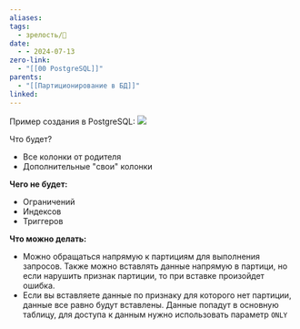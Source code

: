 ```yaml
---
aliases: 
tags:
  - зрелость/🌱
date:
  - - 2024-07-13
zero-link:
  - "[[00 PostgreSQL]]"
parents:
  - "[[Партиционирование в БД]]"
linked:
---
```

Пример создания в PostgreSQL: ![](Pasted%20image%2020240620214723.png)


Что будет?
- Все колонки от родителя
- Дополнительные "свои" колонки

**Чего не будет:**
- Ограничений
- Индексов
- Триггеров

**Что можно делать:**
- Можно обращаться напрямую к партициям для выполнения запросов. Также можно вставлять данные напрямую в партици, но если нарушить признак партиции, то при вставке произойдет ошибка.
- Если вы вставляете данные по признаку для которого нет партиции, данные все равно будут вставлены. Данные попадут в основную таблицу, для доступа к данным нужно использовать параметр `ONLY`